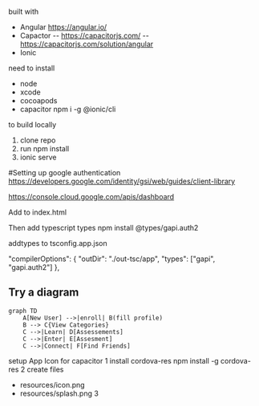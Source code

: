 built with
- Angular https://angular.io/
- Capactor
-- https://capacitorjs.com/
-- https://capacitorjs.com/solution/angular
- Ionic


need to install 
- node
- xcode
- cocoapods
- capacitor
  npm i -g @ionic/cli


to build locally 
1. clone repo
2. run npm install
3. ionic serve


#Setting up google authentication
https://developers.google.com/identity/gsi/web/guides/client-library

https://console.cloud.google.com/apis/dashboard


Add to index.html
<script src="https://accounts.google.com/gsi/client" async defer></script>

Then add typescript types
npm install @types/gapi.auth2

addtypes to tsconfig.app.json

  "compilerOptions": {
    "outDir": "./out-tsc/app",
    "types": ["gapi", "gapi.auth2"]
  },

## Try a diagram

```mermaid
graph TD
    A[New User] -->|enroll| B(fill profile)
    B --> C{View Categories}
    C -->|Learn| D[Assessements]
    C -->|Enter| E[Assesment]
    C -->|Connect| F[Find Friends]
```

setup App Icon for capacitor
1 install cordova-res
npm install -g cordova-res
2 create files
- resources/icon.png
- resources/splash.png
3 